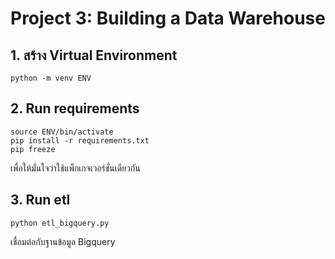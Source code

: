 # Project 3: Building a Data Warehouse
## 1. สร้าง Virtual Environment
```
python -m venv ENV
```

## 2. Run requirements 
```
source ENV/bin/activate
pip install -r requirements.txt
pip freeze
```
เพื่อให้มั่นใจว่าใช้แพ็กเกจเวอร์ชั่นเดียวกัน

## 3. Run etl
```
python etl_bigquery.py 
```
เชื่อมต่อกับฐานข้อมูล Bigquery